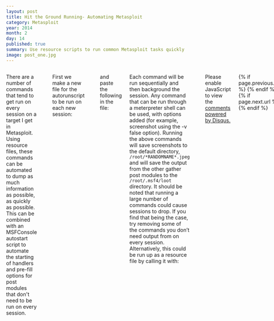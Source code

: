 ```yaml
---
layout: post
title: Hit the Ground Running- Automating Metasploit
category: Metasploit
year: 2014
month: 2
day: 14
published: true
summary: Use resource scripts to run common Metasploit tasks quickly
image: post_one.jpg
---
```

     
<div class="row">  
     <div class="span9 columns">
     <p>There are a number of commands that tend to get run on every session on a target I get in Metasploit. Using resource files, these commands can be automated to dump as much information as possible, as quickly as possible. This can be combined with an MSFConsole autostart script to automate the starting of handlers and pre-fill options for post modules that don't need to be run on every session.</p>
     <br><p>First we make a new file for the autorunscript to be run on each new session:</p>
     <pre><code>nano /infogather </code></pre>
     <p>and paste the following in the file:</p>
     <script src="https://gist.github.com/bluscreenofjeff/9106100.js">
     </script>
     <p>Each command will be run sequentially and then background the session. Any command that can be run through a meterpreter shell can be used, with options added (for example, screenshot using the -v false option). Running the above commands will save screenshots to the default directory, <code>/root/*RANDOMNAME*.jpeg</code> and will save the output from the other gather post modules to the <code>/root/.msf4/loot</code> directory.
     It should be noted that running a large number of commands could cause sessions to drop. If you find that being the case, try removing some of the commands you don’t need output from on every session. Alternatively, this could be run up as a resource file by calling it with:</p>
     
     <pre><code>resource /infogather</code></pre>

     <br><p>Now we're all set to catch some shells. Let's make that easier by having a handler autostart, get logging all set up, and get the <code>post/windows/manage/multi_meterpreter_inject module</code> ready to spread our session to some other machines for posterity.</p>
     
     <p>Let's create the <code>/root/.msf4/msfconsole.rc</code> file that MSFConsole will automatically run with </p>

     <pre><code>nano /root/.msf4/msfconsole.rc</code></pre>
     <p>and paste the following in the file:</p>
     <script src="https://gist.github.com/bluscreenofjeff/9106047.js"></script>
     <p>Similar to the autosploit resource file, any command normally entered into the msf prompt can be used-- enabling you to set up any post module you want. Don't forget to replace the Xs above with the proper IP data. If you're using the <code>multi_meterpreter_inject</code>, you can add multiple addresses in a semicolon-separated list to spread the meterpreter session to numerous boxes for penetration.</p>
     <br><p>Finally, we’ll create a resource file to kill and restart a listener-- good for when you’re on a social engineering call and the just isn’t quite coming in. </p>
     <pre><code>nano /bounce</code></pre>
     <p>then paste the following into the file:</p>
     <script src="https://gist.github.com/bluscreenofjeff/9106071.js">
     </script>
     <p>Now we can call the resource file with the following command from the msf prompt:</p>
     <pre><code>resource /bounce</code></pre>
     </div>
     </div>
     <div id="disqus_thread"></div>
<script type="text/javascript">
    /* * * CONFIGURATION VARIABLES * * */
    var disqus_shortname = 'bluscreenofjeff';
    
    /* * * DON'T EDIT BELOW THIS LINE * * */
    (function() {
        var dsq = document.createElement('script'); dsq.type = 'text/javascript'; dsq.async = true;
        dsq.src = '//' + disqus_shortname + '.disqus.com/embed.js';
        (document.getElementsByTagName('head')[0] || document.getElementsByTagName('body')[0]).appendChild(dsq);
    })();
</script>
<noscript>Please enable JavaScript to view the <a href="https://disqus.com/?ref_noscript" rel="nofollow">comments powered by Disqus.</a></noscript>
<div class="row">
     <div class="span9 column">
          <p class="pull-right">{% if page.previous.url %} <a href="{{page.previous.url}}" title="Previous Post: {{page.previous.title}}"><i class="icon-chevron-left"></i></a>     {% endif %}   {% if page.next.url %}    <a href="{{page.next.url}}" title="Next Post: {{page.next.title}}"><i class="icon-chevron-right"></i></a>     {% endif %} </p>  
     </div>
</div>
<script>
  (function(i,s,o,g,r,a,m){i['GoogleAnalyticsObject']=r;i[r]=i[r]||function(){
  (i[r].q=i[r].q||[]).push(arguments)},i[r].l=1*new Date();a=s.createElement(o),
  m=s.getElementsByTagName(o)[0];a.async=1;a.src=g;m.parentNode.insertBefore(a,m)
  })(window,document,'script','//www.google-analytics.com/analytics.js','ga');

  ga('create', 'UA-61938642-1', 'auto');
  ga('send', 'pageview');

</script>